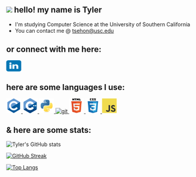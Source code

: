 # <h2 align="left"><img src="https://media.giphy.com/media/hvRJCLFzcasrR4ia7z/giphy.gif" width="25px">    hello! my name is Tyler</h2>
- I'm studying Computer Science at the University of Southern California
- You can contact me @ tsehon@usc.edu

## or connect with me here:
<p align="left">
<a href="https://linkedin.com/in/tsehon" target="blank"><img align="center" src="https://github.com/edent/SuperTinyIcons/blob/master/images/svg/linkedin.svg" alt="tsehon" height="30" width="40" /></a>
  
## here are some languages I use: 
<p align="left"> 
  <a href="https://www.w3schools.com/c/" target="_blank"> <img src="https://raw.githubusercontent.com/devicons/devicon/master/icons/c/c-original.svg" alt="c" width="40" height="40"/> 
  </a> 
  <a href="https://www.w3schools.com/cpp/" target="_blank"> <img src="https://raw.githubusercontent.com/devicons/devicon/master/icons/cplusplus/cplusplus-original.svg" alt="cplusplus" width="40" height="40"/> 
  </a> 
  <a href="https://www.python.org" target="_blank"> <img src="https://raw.githubusercontent.com/devicons/devicon/master/icons/python/python-original.svg" alt="python" width="40" height="40"/> 
  </a>
  <a href="https://git-scm.com/" target="_blank"> <img src="https://www.vectorlogo.zone/logos/git-scm/git-scm-icon.svg" alt="git" width="40" height="40"/> 
  </a> 
  <a href="https://www.w3.org/html/" target="_blank"> <img src="https://raw.githubusercontent.com/devicons/devicon/master/icons/html5/html5-original-wordmark.svg" alt="html5" width="40" height="40"/> 
  </a> 
  <a href="https://www.w3schools.com/css/" target="_blank"> <img src="https://raw.githubusercontent.com/devicons/devicon/master/icons/css3/css3-original-wordmark.svg" alt="css3" width="40" height="40"/> 
  </a> 
  <a href="https://developer.mozilla.org/en-US/docs/Web/JavaScript" target="_blank"> <img src="https://raw.githubusercontent.com/devicons/devicon/master/icons/javascript/javascript-original.svg" alt="javascript" width="40" height="40"/>
  </a>
</p>  

## & here are some stats:

![Tyler's GitHub stats](https://github-readme-stats.vercel.app/api?username=tsehon&count_private=true&show_icons=true&hide_border=true&&bg_color=0d1117&ring=0088fe&icon_color=0088ff&theme=algolia)


[![GitHub Streak](https://github-readme-streak-stats.herokuapp.com/?user=tsehon&background=0d1117&ring=0088ff&fire=0088ff&currStreakLabel=0088ff&hide_border=true&theme=dark)](https://git.io/streak-stats)

[![Top Langs](https://github-readme-stats.vercel.app/api/top-langs/?username=tsehon&layout=compact&theme=dark&hide_border=true&&bg_color=0d1117&langs_count=8)](https://github.com/tsehon/github-readme-stats)
